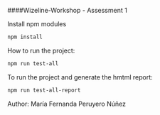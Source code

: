 ####Wizeline-Workshop - Assessment 1 

Install npm modules

```sh
npm install
```

How to run the project: 

```sh
npm run test-all
```

To run the project and generate the hmtml report: 
```sh
npm run test-all-report
```

Author: María Fernanda Peruyero Núñez 